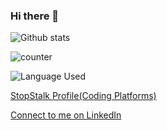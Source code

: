 ### Hi there 👋

![Github stats](https://github-readme-stats.vercel.app/api?username=khansamad99)

![counter](https://ennf979e38ywgbn.m.pipedream.net)

![Language Used](https://github-readme-stats.vercel.app/api/top-langs/?username=khansamad99&layout=compact&hide=html)

[StopStalk Profile(Coding Platforms)](https://www.stopstalk.com/user/profile/sam_khan99)


[Connect to me on LinkedIn](https://www.linkedin.com/in/samadkhan99/)
<!--
**khansamad99/khansamad99** is a ✨ _special_ ✨ repository because its `README.md` (this file) appears on your GitHub profile.

Here are some ideas to get you started:

- 🔭 I’m currently working on ...
- 🌱 I’m currently learning ...
- 👯 I’m looking to collaborate on ...
- 🤔 I’m looking for help with ...
- 💬 Ask me about ...
- 📫 How to reach me: ...
- 😄 Pronouns: ...
- ⚡ Fun fact: ...
-->
